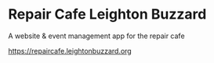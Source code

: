 # Repair Cafe Leighton Buzzard

A website & event management app for the repair cafe

https://repaircafe.leightonbuzzard.org
